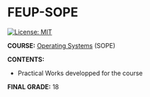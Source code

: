 # FEUP-SOPE
[![License: MIT](https://img.shields.io/badge/License-MIT-yellow.svg)](https://opensource.org/licenses/MIT)

**COURSE:** [Operating Systems](https://sigarra.up.pt/feup/en/ucurr_geral.ficha_uc_view?pv_ocorrencia_id=459478) (SOPE)

**CONTENTS:** 
- Practical Works developped for the course

**FINAL GRADE:** 18
